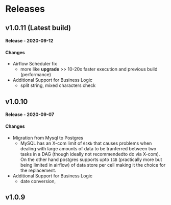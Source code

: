 # Releases

## v1.0.11 (Latest build)  
#### Release    -   2020-09-12
#### Changes
*   Airflow Scheduler fix
    *   more like **upgrade** >> 10-20x faster execution and previous build (performance)
*   Additional Support for Business Logic 
    *   split string, mixed characters check
    
## v1.0.10 
#### Release    -   2020-09-07
#### Changes

*   Migration from Mysql to Postgres
    *   MySQL has an X-com limit of `64Kb` that causes problems when dealing 
    with large amounts of data to be tranferred between two tasks in a DAG 
    (though ideally not recommendedto do via X-com).
    On the other hand postgres supports upto `1GB` 
    (practically more but being limited in airflow) of data store per cell 
    making it the choice for the replacement.
*   Additional Support for Business Logic
    *   date conversion, 

## v1.0.9


